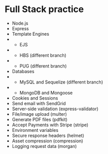 # Full Stack practice
* Node.js
* Express 
* Template Engines
* * EJS 
* * HBS (different branch)
* * PUG (different branch)
* Databases
* * MySQL and Sequelize (different branch)
* * MongoDB and Mongoose
* Cookies and Sessions
* Send email with SendGrid
* Server-side validation (express-validator)
* File/image upload (multer)
* Generate PDF files (pdfkit)
* Accept Payments with Stripe (stripe)
* Environment variables
* Secure response headers (helmet)
* Asset compression (compression)
* Logging request data (morgan)